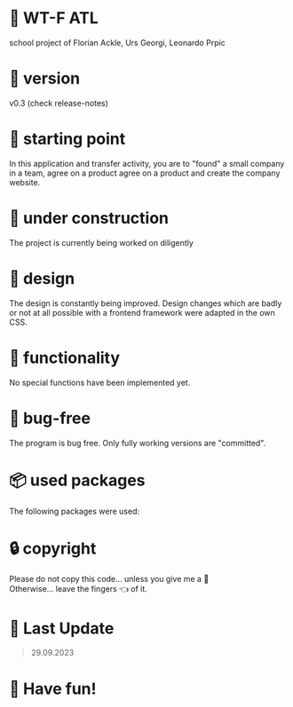 # :page_facing_up: WT-F ATL
school project of Florian Ackle, Urs Georgi, Leonardo Prpic

# :bookmark: version
v0.3 (check release-notes)

# :construction_worker: starting point
In this application and transfer activity, you are to "found" a small company in a team, agree on a product agree on a product and create the company website.

# :wrench: under construction
The project is currently being worked on diligently

# :art: design
The design is constantly being improved.
Design changes which are badly or not at all possible with a frontend framework were adapted in the own CSS.

# :construction: functionality
No special functions have been implemented yet.

# :bug: bug-free
The program is bug free. Only fully working versions are "committed".

# :package: used packages
The following packages were used:


# :lock: copyright
Please do not copy this code... unless you give me a :cookie:
</br>
Otherwise... leave the fingers :point_left: of it.

# :date: Last Update
> 29.09.2023

# :rocket: Have fun!
